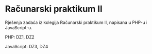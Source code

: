 # Računarski praktikum II

Rješenja zadaća iz kolegija Računarski praktikum II, napisana u PHP-u i JavaScript-u.

PHP: DZ1, DZ2

JavaScript: DZ3, DZ4


